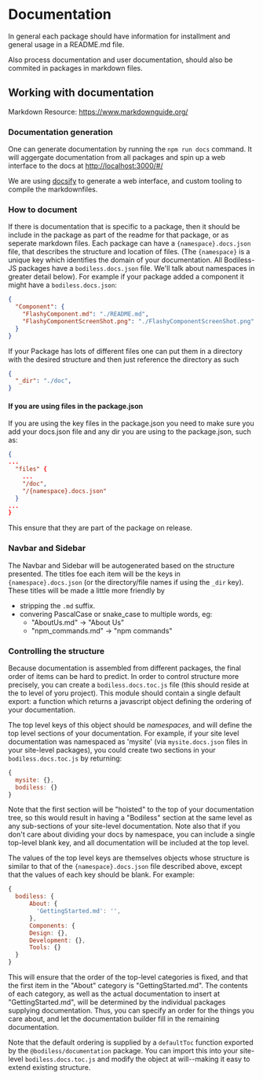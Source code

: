 # Documentation

In general each package should have information for installment and general usage in a README.md file.

Also process documentation and user documentation, should also be commited in packages in markdown files.

## Working with documentation

Markdown Resource: https://www.markdownguide.org/

### Documentation generation

One can generate documentation by running the `npm run docs` command. It will aggergate documentation from all packages and spin up a web interface to the docs at [http://localhost:3000/#/](http://localhost:3000/#/)

We are using [docsify](https://github.com/docsifyjs/docsify/) to generate a web interface, and custom tooling to compile the markdownfiles.

### How to document

If there is documentation that is specific to a package, then it should be include in the package as part of the readme for that package, or as seperate markdown files.
Each package can have a `{namespace}.docs.json` file, that describes the structure and location of files.  (The `{namespace}` is a unique key which identifies the
domain of your documentation. All Bodiless-JS packages have a
`bodiless.docs.json` file.  We'll talk about namespaces in greater detail below). 
For example if your package added a component it might have a `bodiless.docs.json`:

``` json
{
  "Component": {
    "FlashyComponent.md": "./README.md",
    "FlashyComponentScreenShot.png": "./FlashyComponentScreenShot.png"
  }
}
```

If your Package has lots of different files one can put them in a directory with the desired structure and then just reference the directory as such

``` json
{
  "_dir": "./doc",
}
```

#### If you are using files in the package.json

If you are using the key files in the package.json you need to make sure you add your docs.json file and any dir you are using to the package.json, such as:

``` json
{
...
  "files" {
    ...
    "/doc",
    "/{namespace}.docs.json"
  }
...
}
```

This ensure that they are part of the package on release.

### Navbar and Sidebar

The Navbar and Sidebar will be autogenerated based on the structure presented. The
titles foe each item will be the keys in `{namespace}.docs.json` (or the directory/file
names if using the `_dir` key).  These titles will be made a little more friendly
by
- stripping the `.md` suffix.
- convering PascalCase or snake_case to multiple words, eg:
  - "AboutUs.md" -> "About Us"
  - "npm_commands.md" -> "npm commands"

### Controlling the structure

Because documentation is assembled from different packages, the final order of
items can be hard to predict. In order to control structure more precisely, you
can create a `bodiless.docs.toc.js` file (this should reside at the to level of
yoru project). This module should contain a single default export: a function
which returns a javascript object defining the ordering of your documentation.

The top level keys of this object should be *namespaces*, and will define the
top level sections of your documentation. For example, if your site level
documentation was namespaced as 'mysite' (via `mysite.docs.json` files in your
site-level packages), you could create two sections in your
`bodiless.docs.toc.js` by returning:

```js
{
  mysite: {},
  bodiless: {}
}
```

Note that the first section will be "hoisted" to the top of your documentation
tree, so this would result in having a "Bodiless" section at the same level as
any sub-sections of your site-level documentation.  Note also that if you don't
care about dividing your docs by namespace, you can include a single top-level
blank key, and all documentation will be included at the top level.

The values of the top level keys are themselves objects whose structure is
similar to that of the `{namespace}.docs.json` file described above, except that
the values of each key should be blank. For example:

```js
{
  bodiless: {
	  About: {
	  	'GettingStarted.md': '',
	  },
	  Components: {
	  Design: {},
	  Development: {},
	  Tools: {}
  }
}
```

This will ensure that the order of the top-level categories is fixed, and that
the first item in the "About" category is "GettingStarted.md". The contents of
each category, as well as the actual documentation to insert at
"GettingStarted.md", will be determined by the individual packages supplying
documentation. Thus, you can specify an order for the things you care about, and
let the documentation builder fill in the remaining documentation.

Note that the default ordering is supplied by a `defaultToc` function exported
by the `@bodiless/documentation` package. You can import this into your
site-level `bodiless.docs.toc.js` and modify the object at will--making it easy
to extend existing structure.
